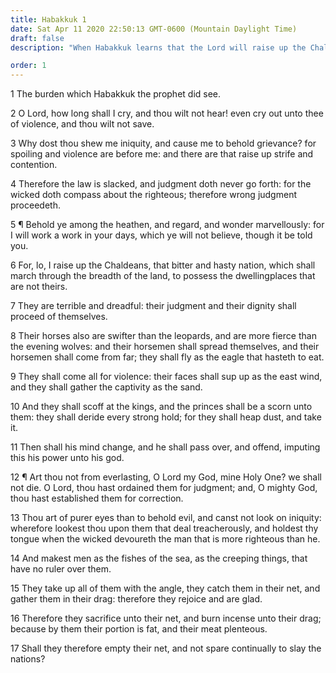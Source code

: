 ```yaml
---
title: Habakkuk 1
date: Sat Apr 11 2020 22:50:13 GMT-0600 (Mountain Daylight Time)
draft: false
description: "When Habakkuk learns that the Lord will raise up the Chaldeans to overrun the land of Israel, he is troubled that the wicked can be thus employed."

order: 1
---
```

    
1 The burden which Habakkuk the prophet did see.

2 O Lord, how long shall I cry, and thou wilt not hear! even cry out unto thee of violence, and thou wilt not save.

3 Why dost thou shew me iniquity, and cause me to behold grievance? for spoiling and violence are before me: and there are that raise up strife and contention.

4 Therefore the law is slacked, and judgment doth never go forth: for the wicked doth compass about the righteous; therefore wrong judgment proceedeth.

5 ¶ Behold ye among the heathen, and regard, and wonder marvellously: for I will work a work in your days, which ye will not believe, though it be told you.

6 For, lo, I raise up the Chaldeans, that bitter and hasty nation, which shall march through the breadth of the land, to possess the dwellingplaces that are not theirs.

7 They are terrible and dreadful: their judgment and their dignity shall proceed of themselves.

8 Their horses also are swifter than the leopards, and are more fierce than the evening wolves: and their horsemen shall spread themselves, and their horsemen shall come from far; they shall fly as the eagle that hasteth to eat.

9 They shall come all for violence: their faces shall sup up as the east wind, and they shall gather the captivity as the sand.

10 And they shall scoff at the kings, and the princes shall be a scorn unto them: they shall deride every strong hold; for they shall heap dust, and take it.

11 Then shall his mind change, and he shall pass over, and offend, imputing this his power unto his god.

12 ¶ Art thou not from everlasting, O Lord my God, mine Holy One? we shall not die. O Lord, thou hast ordained them for judgment; and, O mighty God, thou hast established them for correction.

13 Thou art of purer eyes than to behold evil, and canst not look on iniquity: wherefore lookest thou upon them that deal treacherously, and holdest thy tongue when the wicked devoureth the man that is more righteous than he.

14 And makest men as the fishes of the sea, as the creeping things, that have no ruler over them.

15 They take up all of them with the angle, they catch them in their net, and gather them in their drag: therefore they rejoice and are glad.

16 Therefore they sacrifice unto their net, and burn incense unto their drag; because by them their portion is fat, and their meat plenteous.

17 Shall they therefore empty their net, and not spare continually to slay the nations?
